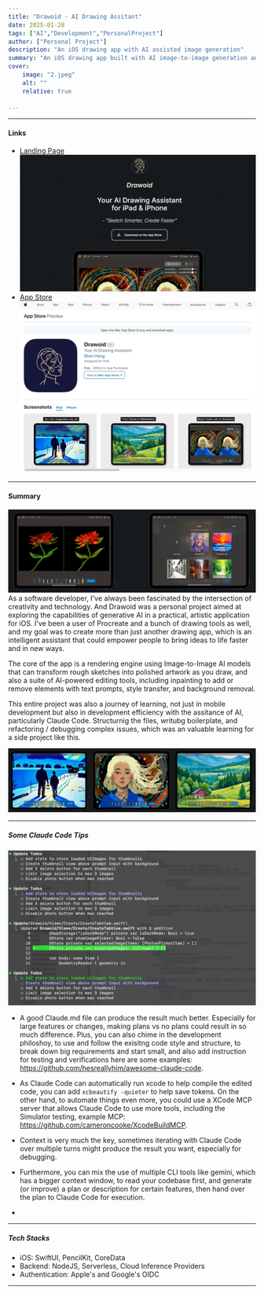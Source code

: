 ```yaml
---
title: "Drawoid - AI Drawing Assitant" 
date: 2025-01-28
tags: ["AI","Development","PersonalProject"]
author: ["Personal Project"]
description: "An iOS drawing app with AI assisted image generation" 
summary: "An iOS drawing app built with AI image-to-image generation and image editing. Made with the help of Claude Code." 
cover:
    image: "2.jpeg"
    alt: ""
    relative: true

---
```



---

#### Links
+ [Landing Page](https://drawoid.pages.dev/)
![](2.jpeg)
+ [App Store](https://apps.apple.com/gb/app/drawoid/id6743011633)
![](1.jpeg)

---


#### Summary
![](4.jpeg)
As a software developer, I've always been fascinated by the intersection of creativity and technology. And Drawoid was a personal project aimed at exploring the capabilities of generative AI in a practical, artistic application for iOS. I've been a user of Procreate and a bunch of drawing tools as well, and my goal was to create more than just another drawing app, which is an intelligent assistant that could empower people to bring ideas to life faster and in new ways.

The core of the app is a rendering engine using Image-to-Image AI models that can transform rough sketches into polished artwork as you draw, and also a suite of AI-powered editing tools, including inpainting to add or remove elements with text prompts, style transfer, and background removal.

This entire project was also a journey of learning, not just in mobile development but also in development efficiency with the assitance of AI, particularly Claude Code. Structurnig the files, writubg boilerplate, and refactoring / debugging complex issues, which was an valuable learning for a side project like this.

![](5.jpeg)

---

##### Some Claude Code Tips
![](3.jpeg)

- A good Claude.md file can produce the result much better. Especially for large features or changes, making plans vs no plans could result in so much difference. Plus, you can also chime in the development philoshoy, to use and follow the exisitng code style and structure, to break down big requirements and start small, and also add instruction for testing and verifications here are some examples: https://github.com/hesreallyhim/awesome-claude-code.

- As Claude Code can automatically run xcode to help compile the edited code, you can add `xcbeautify -quieter` to help save tokens. On the other hand, to automate things even more, you could use a XCode MCP server that allows Claude Code to use more tools, including the Simulator testing, example MCP: https://github.com/cameroncooke/XcodeBuildMCP.

- Context is very much the key, sometimes iterating with Claude Code over multiple turns might produce the result you want, especially for debugging.

- Furthermore, you can mix the use of multiple CLI tools like gemini, which has a bigger context window, to read your codebase first, and generate (or improve) a plan or description for certain features, then hand over the plan to Claude Code for execution. 

- 

---

##### Tech Stacks

- iOS: SwiftUI, PencilKit, CoreData
- Backend: NodeJS, Serverless, Cloud Inference Providers
- Authentication: Apple's and Google's OIDC

---
